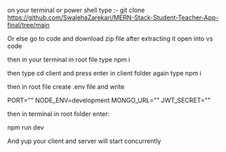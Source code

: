 on your terminal or power shell type :-  git clone https://github.com/SwalehaZarekari/MERN-Stack-Student-Teacher-App-final/tree/main

Or else go to code and download zip file after extracting it open into vs code

then in your terminal in root file type npm i

then type cd client and press enter  in client folder again  type npm i

then in root file create .env file and write

PORT=""
NODE_ENV=development
MONGO_URL=""
JWT_SECRET=""

then in terminal in root folder enter:

npm run dev

And yup your client and server will start concurrently

